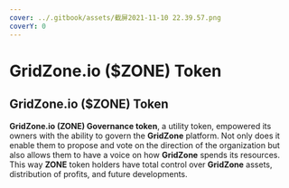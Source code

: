 ```yaml
---
cover: ../.gitbook/assets/截屏2021-11-10 22.39.57.png
coverY: 0
---
```


# GridZone.io ($ZONE) Token

## GridZone.io ($ZONE) Token

**GridZone.io (ZONE) Governance token**, a utility token, empowered its owners with the ability to govern the **GridZone** platform. Not only does it enable them to propose and vote on the direction of the organization but also allows them to have a voice on how **GridZone** spends its resources. This way **ZONE** token holders have total control over **GridZone** assets, distribution of profits, and future developments.

##
